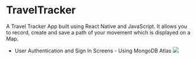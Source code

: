 # TravelTracker
A Travel Tracker App built using React Native and JavaScript. It allows you to record, create and save a path of your movement which is displayed on a Map. 
- User Authentication and Sign In Screens - Using MongoDB Atlas 
![](ScreenShot/Screens.png)
